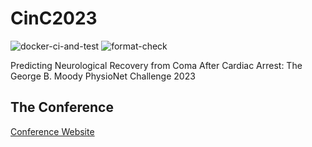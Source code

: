 # CinC2023

![docker-ci-and-test](https://github.com/wenh06/cinc2023/actions/workflows/docker-test.yml/badge.svg?branch=docker-test)
![format-check](https://github.com/wenh06/cinc2023/actions/workflows/check-formatting.yml/badge.svg)

Predicting Neurological Recovery from Coma After Cardiac Arrest: The George B. Moody PhysioNet Challenge 2023

<!-- toc -->

<!-- tocstop -->

## The Conference

[Conference Website](https://cinc2023.org/)
